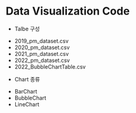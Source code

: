 # Data Visualization Code
* Talbe 구성
+ 2019_pm_dataset.csv
+ 2020_pm_dataset.csv
+ 2021_pm_dataset.csv
+ 2022_pm_dataset.csv
+ 2022_BubbleChartTable.csv

* Chart 종류
+ BarChart
+ BubbleChart
+ LineChart
